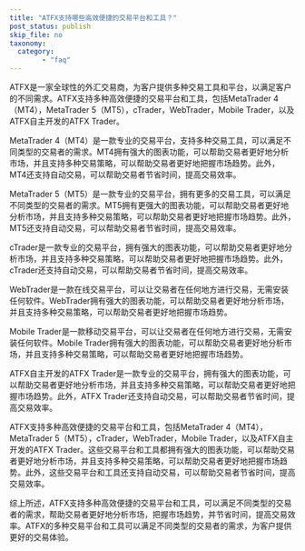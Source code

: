 ```yaml
---
title: "ATFX支持哪些高效便捷的交易平台和工具？"
post_status: publish
skip_file: no
taxonomy:
  category:
        - "faq"
---
```


ATFX是一家全球性的外汇交易商，为客户提供多种交易工具和平台，以满足客户的不同需求。ATFX支持多种高效便捷的交易平台和工具，包括MetaTrader 4（MT4），MetaTrader 5（MT5），cTrader，WebTrader，Mobile Trader，以及ATFX自主开发的ATFX Trader。

MetaTrader 4（MT4）是一款专业的交易平台，支持多种交易工具，可以满足不同类型的交易者的需求。MT4拥有强大的图表功能，可以帮助交易者更好地分析市场，并且支持多种交易策略，可以帮助交易者更好地把握市场趋势。此外，MT4还支持自动交易，可以帮助交易者节省时间，提高交易效率。

MetaTrader 5（MT5）是一款专业的交易平台，拥有更多的交易工具，可以满足不同类型的交易者的需求。MT5拥有更强大的图表功能，可以帮助交易者更好地分析市场，并且支持多种交易策略，可以帮助交易者更好地把握市场趋势。此外，MT5还支持自动交易，可以帮助交易者节省时间，提高交易效率。

cTrader是一款专业的交易平台，拥有强大的图表功能，可以帮助交易者更好地分析市场，并且支持多种交易策略，可以帮助交易者更好地把握市场趋势。此外，cTrader还支持自动交易，可以帮助交易者节省时间，提高交易效率。

WebTrader是一款在线交易平台，可以让交易者在任何地方进行交易，无需安装任何软件。WebTrader拥有强大的图表功能，可以帮助交易者更好地分析市场，并且支持多种交易策略，可以帮助交易者更好地把握市场趋势。

Mobile Trader是一款移动交易平台，可以让交易者在任何地方进行交易，无需安装任何软件。Mobile Trader拥有强大的图表功能，可以帮助交易者更好地分析市场，并且支持多种交易策略，可以帮助交易者更好地把握市场趋势。

ATFX自主开发的ATFX Trader是一款专业的交易平台，拥有强大的图表功能，可以帮助交易者更好地分析市场，并且支持多种交易策略，可以帮助交易者更好地把握市场趋势。此外，ATFX Trader还支持自动交易，可以帮助交易者节省时间，提高交易效率。

ATFX支持多种高效便捷的交易平台和工具，包括MetaTrader 4（MT4），MetaTrader 5（MT5），cTrader，WebTrader，Mobile Trader，以及ATFX自主开发的ATFX Trader。这些交易平台和工具都拥有强大的图表功能，可以帮助交易者更好地分析市场，并且支持多种交易策略，可以帮助交易者更好地把握市场趋势。此外，这些交易平台和工具还支持自动交易，可以帮助交易者节省时间，提高交易效率。

综上所述，ATFX支持多种高效便捷的交易平台和工具，可以满足不同类型的交易者的需求，帮助交易者更好地分析市场，把握市场趋势，并节省时间，提高交易效率。ATFX的多种交易平台和工具可以满足不同类型的交易者的需求，为客户提供更好的交易体验。
